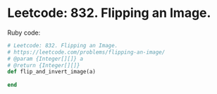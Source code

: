 
# Leetcode: 832. Flipping an Image.

Ruby code:
```Ruby
# Leetcode: 832. Flipping an Image.
# https://leetcode.com/problems/flipping-an-image/
# @param {Integer[][]} a
# @return {Integer[][]}
def flip_and_invert_image(a)
    
end
```